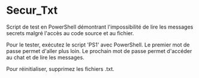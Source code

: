 # Secur_Txt
Script de test en PowerShell démontrant l'impossibilité de lire les messages secrets malgré l'accès au code source et au fichier.

Pour le tester, exécutez le script 'PS1' avec PowerShell.
Le premier mot de passe permet d'aller plus loin. Le prochain mot de passe permet d'accéder au chat et de lire les messages.

Pour réinitialiser, supprimez les fichiers .txt.
